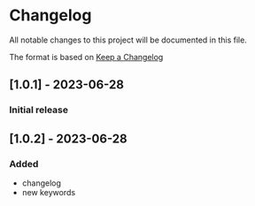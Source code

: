 # Changelog

All notable changes to this project will be documented in this file.

The format is based on [Keep a Changelog](https://keepachangelog.com/en/1.0.0/)

## [1.0.1] - 2023-06-28
### Initial release

## [1.0.2] - 2023-06-28
### Added
- changelog
- new keywords
